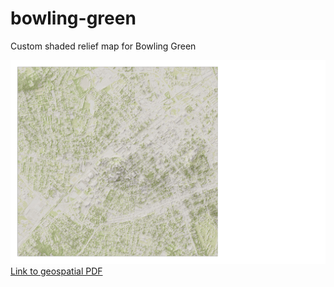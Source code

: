 # bowling-green
Custom shaded relief map for Bowling Green

![Something about this image](wku.jpg)
[Link to geospatial PDF](wku-geo.pdf)
